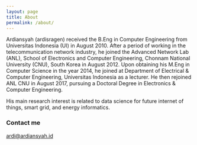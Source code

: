 ```yaml
---
layout: page
title: About
permalink: /about/
---
```


Ardiansyah (ardisragen) received the B.Eng in Computer Engineering from Universitas Indonesia (UI) in August 2010. After a period of working in the telecommunication network industry, he joined the Advanced Network Lab (ANL), School of Electronics and Computer Engineering, Chonnam National University (CNU), South Korea in August 2012. Upon obtaining his M.Eng in Computer Science in the year 2014, he joined at Department of Electrical & Computer Engineering, Universitas Indonesia as a lecturer. He then rejoined ANL CNU in August 2017, pursuing a Doctoral Degree in Electronics & Computer Engineering.

His main research interest is related to data science for future internet of things, smart grid, and energy informatics.

### Contact me

[ardi@ardiansyah.id](mailto:ardi@ardiansyah.id)
